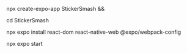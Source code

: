npx create-expo-app StickerSmash && 

cd StickerSmash

npx expo install react-dom react-native-web @expo/webpack-config

npx expo start